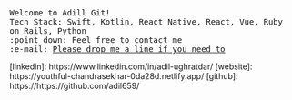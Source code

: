 <p align="cneter">
  <samp> Welcome to Adill Git!  <br>
    Tech Stack: Swift, Kotlin, React Native, React, Vue, Ruby on Rails, Python <br>
     :point_down: Feel free  to contact me <br>
     :e-mail:	<a href='mailto:aughr063@uottawa.ca'>Please drop me a line if you need to </a> <br>    
  </samp>
</P>
[linkedin]: https://www.linkedin.com/in/adil-ughratdar/
[website]: https://youthful-chandrasekhar-0da28d.netlify.app/
[github]: https://https://github.com/adil659/
